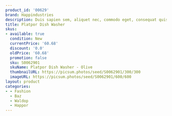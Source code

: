 ```yaml
---
product_id: '00629'
brand: Happindustries
description: Duis sapien sem, aliquet nec, commodo eget, consequat quis, neque.
title: Platpor Dish Washer
skus:
- available: true
  condition: New
  currentPrice: '60.68'
  discount: '0.0'
  oldPrice: '60.68'
  promotion: false
  sku: S0062901
  skuName: Platpor Dish Washer - Olive
  thumbnailURL: https://picsum.photos/seed/S0062901/300/300
  imageURL: https://picsum.photos/seed/S0062901/600/600
layout: product
categories:
- - Fashion
  - Baz
  - Waldop
  - Happor
---
```


